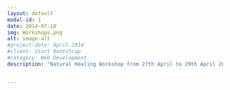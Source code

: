```yaml
---
layout: default
modal-id: 1
date: 2014-07-18
img: Workshops.png
alt: image-alt
#project-date: April 2014
#client: Start Bootstrap
#category: Web Development
description: "Natural Healing Workshop from 27th April to 29th April 2024. For more information, https://www.youtube.com/watch?v=q5Wubpu8tJw [![](https://markdown-videos-api.jorgenkh.no/youtube/{q5Wubpu8tJw})](https://youtu.be/{q5Wubpu8tJw})


---
```


